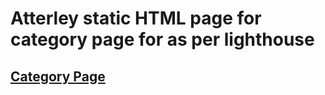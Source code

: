 # Atterley static HTML page for category page for as per lighthouse
## [Category Page](https://umeshgupta1.github.io/atterley-html/category.html)
